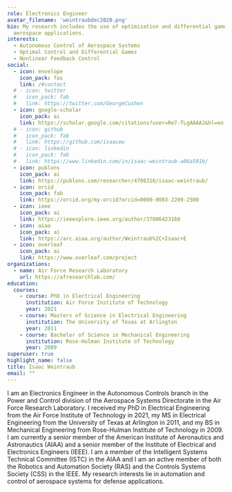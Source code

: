 ```yaml
---
role: Electronics Engineer
avatar_filename: 'weintraubdec2020.png'
bio: My research includes the use of optimization and differential games for
  aerospace applications.
interests:
  - Autonomous Control of Aerospace Systems
  - Optimal Control and Differential Games
  - Nonlinear Feedback Control
social:
  - icon: envelope
    icon_pack: fas
    link: /#contact
  # - icon: twitter
  #   icon_pack: fab
  #   link: https://twitter.com/GeorgeCushen
  - icon: google-scholar
    icon_pack: ai
    link: https://scholar.google.com/citations?user=Re7-TLgAAAAJ&hl=en
  # - icon: github
  #   icon_pack: fab
  #   link: https://github.com/isaacew
  # - icon: linkedin
  #   icon_pack: fab
  #   link: https://www.linkedin.com/in/isaac-weintraub-a06a591b/
  - icon: publons
    icon_pack: ai
    link: https://publons.com/researcher/4706316/isaac-weintraub/
  - icon: orcid
    icon_pack: fab
    link: https://orcid.org/my-orcid?orcid=0000-0003-2209-2500
  - icon: ieee
    icon_pack: ai
    link: https://ieeexplore.ieee.org/author/37086423160
  - icon: aiaa
    icon_pack: ai
    link: https://arc.aiaa.org/author/Weintraub%2C+Isaac+E
  - icon: overleaf
    icon_pack: ai
    link: https://www.overleaf.com/project
organizations:
  - name: Air Force Research Laboratory
    url: https://afresearchlab.com/
education:
  courses:
    - course: PhD in Electrical Engineering
      institution: Air Force Institute of Technology
      year: 2021
    - course: Masters of Science in Electrical Engineering
      institution: The University of Texas at Arlington
      year: 2011
    - course: Bachelor of Science in Mechanical Engineering
      institution: Rose-Hulman Institute of Technology
      year: 2009
superuser: true
highlight_name: false
title: Isaac Weintraub
email: ""
---
```

I am an Electronics Engineer in the Autonomous Controls branch in the Power and Control division of the Aerospace Systems Directorate in the Air Force Research Laboratory. I received my PhD in Electrical Engineering from the Air Force Institute of Technology in 2021, my MS in Electrical Engineering from the University of Texas at Arlington in 2011, and my BS in Mechanical Engineering from Rose-Hulman Institute of Technology in 2009. I am currently a senior member of the American Institute of Aeronautics and Astronautics (AIAA) and a senior member of the Institute of Electrical and Electronics Engineers (IEEE). I am a member of the Intelligent Systems Technical Committee (ISTC) in the AIAA and I am an active member of both the Robotics and Automation Society (RAS) and the Controls Systems Society (CSS) in the IEEE. My research interests lie in automation and control of aerospace systems for defense applications.

<!-- {{< icon name="download" pack="fas" >}} Download my {{< staticref
"media/IsaacWeintraubCV.pdf" "newtab" >}}Curriculum Vitae{{< /staticref >}}. -->